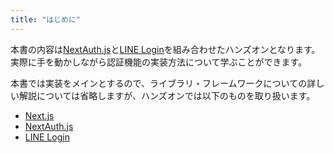 ```yaml
---
title: "はじめに"
---
```


本書の内容は[NextAuth.js](https://next-auth.js.org/)と[LINE Login](https://developers.line.biz/ja/services/line-login/)を組み合わせたハンズオンとなります。実際に手を動かしながら認証機能の実装方法について学ぶことができます。

本書では実装をメインとするので、ライブラリ・フレームワークについての詳しい解説については省略しますが、ハンズオンでは以下のものを取り扱います。

- [Next.js](https://nextjs.org/)
- [NextAuth.js](https://next-auth.js.org/)
- [LINE Login](https://developers.line.biz/ja/services/line-login/)